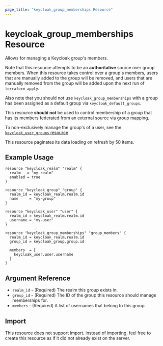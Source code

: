 ```yaml
---
page_title: "keycloak_group_memberships Resource"
---
```


# keycloak\_group\_memberships Resource

Allows for managing a Keycloak group's members.

Note that this resource attempts to be an **authoritative** source over group members. When this resource takes control
over a group's members, users that are manually added to the group will be removed, and users that are manually removed
from the group will be added upon the next run of `terraform apply`.

Also note that you should not use `keycloak_group_memberships` with a group has been assigned as a default group via
`keycloak_default_groups`.

This resource **should not** be used to control membership of a group that has its members federated from an external
source via group mapping.

To non-exclusively manage the group's of a user, see the [`keycloak_user_groups` resource][1]

This resource paginates its data loading on refresh by 50 items.

## Example Usage

```hcl
resource "keycloak_realm" "realm" {
  realm   = "my-realm"
  enabled = true
}

resource "keycloak_group" "group" {
  realm_id = keycloak_realm.realm.id
  name     = "my-group"
}

resource "keycloak_user" "user" {
  realm_id = keycloak_realm.realm.id
  username = "my-user"
}

resource "keycloak_group_memberships" "group_members" {
  realm_id = keycloak_realm.realm.id
  group_id = keycloak_group.group.id

  members  = [
    keycloak_user.user.username
  ]
}
```

## Argument Reference

- `realm_id` - (Required) The realm this group exists in.
- `group_id` - (Required) The ID of the group this resource should manage memberships for.
- `members` - (Required) A list of usernames that belong to this group.

## Import

This resource does not support import. Instead of importing, feel free to create this resource
as if it did not already exist on the server.

[1]: providers/charlesderek/keycloak/latest/docs/resources/group_memberships
